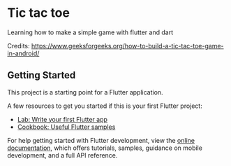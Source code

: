 # Tic tac toe

Learning how to make a simple game with flutter and dart

Credits: https://www.geeksforgeeks.org/how-to-build-a-tic-tac-toe-game-in-android/

## Getting Started

This project is a starting point for a Flutter application.

A few resources to get you started if this is your first Flutter project:

- [Lab: Write your first Flutter app](https://docs.flutter.dev/get-started/codelab)
- [Cookbook: Useful Flutter samples](https://docs.flutter.dev/cookbook)

For help getting started with Flutter development, view the
[online documentation](https://docs.flutter.dev/), which offers tutorials,
samples, guidance on mobile development, and a full API reference.
